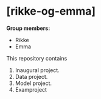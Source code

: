 # \[rikke-og-emma\]

**Group members:**
 - Rikke 
 - Emma

This repository contains  
1. Inaugural project. 
2. Data project.
3. Model project.
4. Examproject
